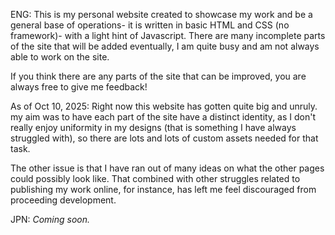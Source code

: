 ENG:
This is my personal website created to showcase my work and be a general base of operations- it is written in basic HTML and CSS (no framework)- with a light hint of Javascript.
There are many incomplete parts of the site that will be added eventually, I am quite busy and am not always able to work on the site.

If you think there are any parts of the site that can be improved, you are always free to give me feedback!

As of Oct 10, 2025: Right now this website has gotten quite big and unruly. my aim was to have each part of the site have a distinct identity, as I don't really enjoy uniformity in my designs
(that is something I have always struggled with), so there are lots and lots of custom assets needed for that task.

The other issue is that I have ran out of many ideas on what the other pages could possibly look like. That combined with other struggles related to publishing my work online, for instance,
has left me feel discouraged from proceeding development.

JPN:
*Coming soon.*
